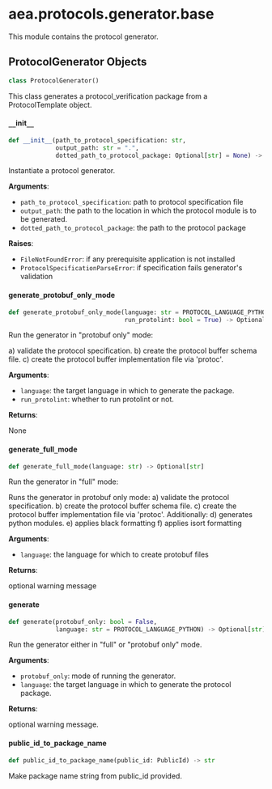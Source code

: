 <a id="aea.protocols.generator.base"></a>

# aea.protocols.generator.base

This module contains the protocol generator.

<a id="aea.protocols.generator.base.ProtocolGenerator"></a>

## ProtocolGenerator Objects

```python
class ProtocolGenerator()
```

This class generates a protocol_verification package from a ProtocolTemplate object.

<a id="aea.protocols.generator.base.ProtocolGenerator.__init__"></a>

#### `__`init`__`

```python
def __init__(path_to_protocol_specification: str,
             output_path: str = ".",
             dotted_path_to_protocol_package: Optional[str] = None) -> None
```

Instantiate a protocol generator.

**Arguments**:

- `path_to_protocol_specification`: path to protocol specification file
- `output_path`: the path to the location in which the protocol module is to be generated.
- `dotted_path_to_protocol_package`: the path to the protocol package

**Raises**:

- `FileNotFoundError`: if any prerequisite application is not installed
- `ProtocolSpecificationParseError`: if specification fails generator's validation

<a id="aea.protocols.generator.base.ProtocolGenerator.generate_protobuf_only_mode"></a>

#### generate`_`protobuf`_`only`_`mode

```python
def generate_protobuf_only_mode(language: str = PROTOCOL_LANGUAGE_PYTHON,
                                run_protolint: bool = True) -> Optional[str]
```

Run the generator in "protobuf only" mode:

a) validate the protocol specification.
b) create the protocol buffer schema file.
c) create the protocol buffer implementation file via 'protoc'.

**Arguments**:

- `language`: the target language in which to generate the package.
- `run_protolint`: whether to run protolint or not.

**Returns**:

None

<a id="aea.protocols.generator.base.ProtocolGenerator.generate_full_mode"></a>

#### generate`_`full`_`mode

```python
def generate_full_mode(language: str) -> Optional[str]
```

Run the generator in "full" mode:

Runs the generator in protobuf only mode:
    a) validate the protocol specification.
    b) create the protocol buffer schema file.
    c) create the protocol buffer implementation file via 'protoc'.
Additionally:
d) generates python modules.
e) applies black formatting
f) applies isort formatting

**Arguments**:

- `language`: the language for which to create protobuf files

**Returns**:

optional warning message

<a id="aea.protocols.generator.base.ProtocolGenerator.generate"></a>

#### generate

```python
def generate(protobuf_only: bool = False,
             language: str = PROTOCOL_LANGUAGE_PYTHON) -> Optional[str]
```

Run the generator either in "full" or "protobuf only" mode.

**Arguments**:

- `protobuf_only`: mode of running the generator.
- `language`: the target language in which to generate the protocol package.

**Returns**:

optional warning message.

<a id="aea.protocols.generator.base.public_id_to_package_name"></a>

#### public`_`id`_`to`_`package`_`name

```python
def public_id_to_package_name(public_id: PublicId) -> str
```

Make package name string from public_id provided.

